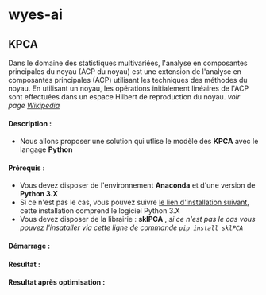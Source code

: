 # wyes-ai
## KPCA 
Dans le domaine des statistiques multivariées, l'analyse en composantes principales du noyau (ACP du noyau) est une extension de l'analyse en composantes principales (ACP) utilisant les techniques des méthodes du noyau. En utilisant un noyau, les opérations initialement linéaires de l'ACP sont effectuées dans un espace Hilbert de reproduction du noyau. _voir page [Wikipedia](https://en.wikipedia.org/wiki/Kernel_principal_component_analysis)_
#### Description :
- Nous allons proposer une solution qui utlise le modèle des **KPCA** avec le langage **Python** 
#### Prérequis :
- Vous devez disposer de l'environnement **Anaconda** et d'une version de **Python 3.X** 
- Si ce n'est pas le cas, vous pouvez suivre  [le lien d'installation suivant](https://www.anaconda.com/products/individual), cette installation comprend le logiciel Python 3.X
- Vous devez disposer de la librairie : **sklPCA** , _si ce n'est pas le cas vous pouvez l'insataller via cette ligne de commande `pip install sklPCA`_ 
#### Démarrage :
#### Resultat :
#### Resultat après optimisation :
